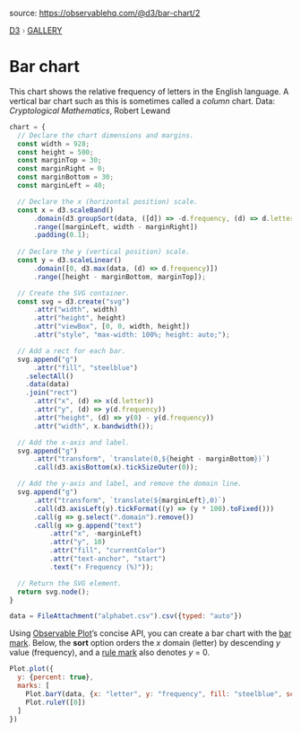 source: https://observablehq.com/@d3/bar-chart/2
<div style="color: grey; font: 13px/25.5px var(--sans-serif); text-transform: uppercase;"><h1 style="display: none;">Bar chart</h1><a href="https://d3js.org/">D3</a> › <a href="/@d3/gallery">Gallery</a></div>

# Bar chart

This chart shows the relative frequency of letters in the English language. A vertical bar chart such as this is sometimes called a *column* chart. Data: *Cryptological Mathematics*, Robert Lewand

```js echo
chart = {
  // Declare the chart dimensions and margins.
  const width = 928;
  const height = 500;
  const marginTop = 30;
  const marginRight = 0;
  const marginBottom = 30;
  const marginLeft = 40;

  // Declare the x (horizontal position) scale.
  const x = d3.scaleBand()
      .domain(d3.groupSort(data, ([d]) => -d.frequency, (d) => d.letter)) // descending frequency
      .range([marginLeft, width - marginRight])
      .padding(0.1);
  
  // Declare the y (vertical position) scale.
  const y = d3.scaleLinear()
      .domain([0, d3.max(data, (d) => d.frequency)])
      .range([height - marginBottom, marginTop]);

  // Create the SVG container.
  const svg = d3.create("svg")
      .attr("width", width)
      .attr("height", height)
      .attr("viewBox", [0, 0, width, height])
      .attr("style", "max-width: 100%; height: auto;");

  // Add a rect for each bar.
  svg.append("g")
      .attr("fill", "steelblue")
    .selectAll()
    .data(data)
    .join("rect")
      .attr("x", (d) => x(d.letter))
      .attr("y", (d) => y(d.frequency))
      .attr("height", (d) => y(0) - y(d.frequency))
      .attr("width", x.bandwidth());

  // Add the x-axis and label.
  svg.append("g")
      .attr("transform", `translate(0,${height - marginBottom})`)
      .call(d3.axisBottom(x).tickSizeOuter(0));

  // Add the y-axis and label, and remove the domain line.
  svg.append("g")
      .attr("transform", `translate(${marginLeft},0)`)
      .call(d3.axisLeft(y).tickFormat((y) => (y * 100).toFixed()))
      .call(g => g.select(".domain").remove())
      .call(g => g.append("text")
          .attr("x", -marginLeft)
          .attr("y", 10)
          .attr("fill", "currentColor")
          .attr("text-anchor", "start")
          .text("↑ Frequency (%)"));

  // Return the SVG element.
  return svg.node();
}
```

```js echo
data = FileAttachment("alphabet.csv").csv({typed: "auto"})
```

Using [Observable Plot](https://observablehq.com/plot)’s concise API, you can create a bar chart with the [bar mark](https://observablehq.com/plot/marks/bar). Below, the **sort** option orders the *x* domain (letter) by descending *y* value (frequency), and a [rule mark](https://observablehq.com/plot/marks/rule) also denotes *y* = 0.

```js echo
Plot.plot({
  y: {percent: true},
  marks: [
    Plot.barY(data, {x: "letter", y: "frequency", fill: "steelblue", sort: {x: "-y"}}),
    Plot.ruleY([0])
  ]
})
```
